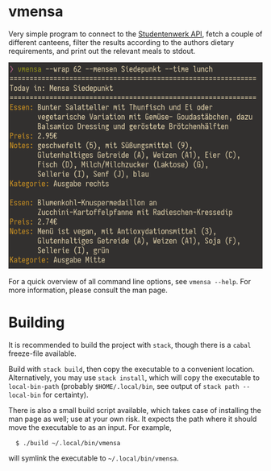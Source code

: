# vmensa
Very simple program to connect to the [Studentenwerk API], fetch a
couple of different canteens, filter the results according to the
authors dietary requirements, and print out the relevant meals to
stdout.

![example image of a query](./example.png)

For a quick overview of all command line options, see `vmensa --help`.
For more information, please consult the man page.

# Building
It is recommended to build the project with `stack`, though there is a
`cabal` freeze-file available.

Build with `stack build`, then copy the executable to a convenient
location.  Alternatively, you may use `stack install`, which will copy
the executable to `local-bin-path` (probably `$HOME/.local/bin`, see
output of `stack path --local-bin` for certainty).

There is also a small build script available, which takes case of
installing the man page as well; use at your own risk.  It expects the
path where it should move the executable to as an input.  For example,

``` console
  $ ./build ~/.local/bin/vmensa
```

will symlink the executable to `~/.local/bin/vmensa`.

[Studentenwerk API]: https://www.studentenwerk-dresden.de/mensen/speiseplan-api.html
